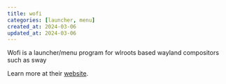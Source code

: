 ```yaml
---
title: wofi
categories: [launcher, menu]
created_at: 2024-03-06
updated_at: 2024-03-06
---
```


Wofi is a launcher/menu program for wlroots based wayland compositors such as sway

Learn more at their [website](.link).
